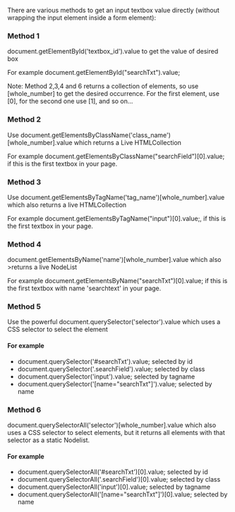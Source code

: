 There are various methods to get an input textbox value directly (without wrapping the input element inside a form element):

### Method 1

document.getElementById('textbox_id').value to get the value of desired box

For example
document.getElementById("searchTxt").value;

Note: Method 2,3,4 and 6 returns a collection of elements, so use [whole_number] to get the desired occurrence. For the first element, use [0], for the second one use [1], and so on...

### Method 2

Use document.getElementsByClassName('class_name')[whole_number].value which returns a Live HTMLCollection

For example
document.getElementsByClassName("searchField")[0].value; if this is the first textbox in your page.

### Method 3

Use document.getElementsByTagName('tag_name')[whole_number].value which also returns a live HTMLCollection

For example
document.getElementsByTagName("input")[0].value;, if this is the first textbox in your page.

### Method 4

document.getElementsByName('name')[whole_number].value which also >returns a live NodeList

For example
document.getElementsByName("searchTxt")[0].value; if this is the first textbox with name 'searchtext' in your page.

### Method 5

Use the powerful document.querySelector('selector').value which uses a CSS selector to select the element

#### For example

- document.querySelector('#searchTxt').value; selected by id
- document.querySelector('.searchField').value; selected by class
- document.querySelector('input').value; selected by tagname
- document.querySelector('[name="searchTxt"]').value; selected by name

### Method 6

document.querySelectorAll('selector')[whole_number].value which also uses a CSS selector to select elements, but it returns all elements with that selector as a static Nodelist.

#### For example

- document.querySelectorAll('#searchTxt')[0].value; selected by id
- document.querySelectorAll('.searchField')[0].value; selected by class
- document.querySelectorAll('input')[0].value; selected by tagname
- document.querySelectorAll('[name="searchTxt"]')[0].value; selected by name
